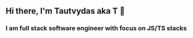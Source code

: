 ## Hi there, I'm Tautvydas aka T 👋

### I am full stack software engineer with focus on JS/TS stacks
